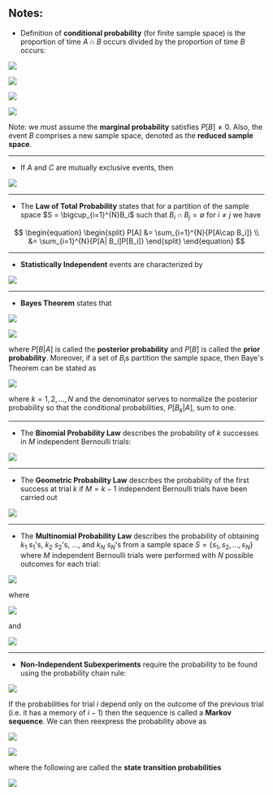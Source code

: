 ## Notes:

- Definition of **conditional probability** (for finite sample space) is the proportion of time $A\cap B$ occurs divided by the proportion of time $B$ occurs:

![](https://latex.codecogs.com/svg.latex?P[A|B]%20=%20\frac{N_{A\cap%20B}}{N_B})

![](https://latex.codecogs.com/svg.latex?P[A|B]%20=%20\frac{\big(\frac{N_{A\cap%20B}}{N_S}\big)}{\big(\frac{N_B}{N_S}\big)})

![](https://latex.codecogs.com/svg.latex?P[A|B]%20\approx%20\frac{P[A\cap%20B]}{P[B]})

![](https://latex.codecogs.com/svg.latex?P[A|B]%20\geq%200)

Note: we must assume the **marginal probability** satisfies $P[B] \neq 0$. Also, the event $B$ comprises a new sample space, denoted as the **reduced sample space**.

***
-  If $A$ and $C$ are mutually exclusive events, then

![](https://latex.codecogs.com/svg.latex?P[A\cup%20C|B]%20=%20P[A|B]%20+%20P[C|B])

***
- The **Law of Total Probability** states that for a partition of the sample space $S = \bigcup_{i=1}^{N}B_i$ such that $B_i\cap B_j = \emptyset$ for $i\neq j$ we have

$$
\begin{equation}
    \begin{split}
        P[A] &= \sum_{i=1}^{N}{P[A\cap B_i]} \\
             &= \sum_{i=1}^{N}{P[A| B_i]P[B_i]}
    \end{split}
\end{equation}
$$

***
- **Statistically Independent** events are characterized by 

![](https://latex.codecogs.com/svg.latex?P[A\cap%20B]%20=%20P[A]P[B])

***
- **Bayes Theorem** states that 

![](https://latex.codecogs.com/svg.latex?P[B|A]%20=%20\frac{P[A|B]P[B]}{P[A]})

![](https://latex.codecogs.com/svg.latex?P[B|A]%20=%20\frac{P[A|B]P[B]}{P[A|B]P[B]%20+%20P[A|B^c]P[B^c]})

where $P[B|A]$ is called the **posterior probability** and $P[B]$ is called the **prior probability**. Moreover, if a set of $B_i$s partition the sample space, then Baye's Theorem can be stated as

![](https://latex.codecogs.com/svg.latex?P[B_k|A]%20=%20\frac{P[A|B_k]P[B_k]}{%20\sum_{i=1}^{N}{P[A|B_i]P[B_i]}%20})

where $k=1,2,\dots, N$ and the denominator serves to normalize the posterior probability so that the conditional probabilities, $P[B_k|A]$, sum to one.

***
- The **Binomial Probability Law** describes the probability of $k$ successes in $M$ independent Bernoulli trials:

![](https://latex.codecogs.com/svg.latex?P[k]%20=%20{M\choose%20k}p^k(1-p)^{M-k})

***
- The **Geometric Probability Law** describes the probability of the first success at trial $k$ if $M=k-1$ independent Bernoulli trials have been carried out

![](https://latex.codecogs.com/svg.latex?P[k]%20=%20p(1-p)^{k-1})

***
- The **Multinomial Probability Law** describes the probability of obtaining $k_1$ $s_1$'s, $k_2$ $s_2$'s, $\dots$, and $k_N$ $s_N$'s from a sample space $S=\{s_1, s_2, \dots, s_N\}$ where $M$ independent Bernoulli trials were performed with $N$ possible outcomes for each trial:


![](https://latex.codecogs.com/svg.latex?P[k_1,k_2,\dots,k_N]%20=%20%20{M%20\choose%20{k_1,k_2,\dots,k_N}}%20p_1^{k_1}%20p_2^{k_2}%20\dots%20p_N^{k_N})

where 

![](https://latex.codecogs.com/svg.latex?{M%20\choose%20{k_1,k_2,\dots,k_N}}%20=%20\frac{M!}{k_1!k_2!\dots%20k_N!}) 

and 

![](https://latex.codecogs.com/svg.latex?k_1%20+%20k_2%20+%20\dots%20+%20k_N%20=%20M)

***
- **Non-Independent Subexperiments** require the probability to be found using the probability chain rule:

![](https://latex.codecogs.com/svg.latex?P[A]%20=%20P[A_{M}|A_{M-1},\dots,A_2,A_1]P[A_{M-1}|A_{M-2},\dots,A_2,A_1]\cdots%20P[A_2|A_1]P[A_1])

If the probabilities for trial $i$ depend only on the outcome of the previous trial (i.e. it has a memory of $i-1$) then the sequence is called a **Markov sequence**. We can then reexpress the probability above as

![](https://latex.codecogs.com/svg.latex?P[A]%20=%20%20P[A_{M}|A_{M-1}]P[A_{M-1}|A_{M-2}]\cdots%20P[A_2|A_1]P[A_1])

![](https://latex.codecogs.com/svg.latex?P[A]%20=%20%20P[A_1]\prod_{i=2}^{M}{P[A_i|A_{i-1}]})

where the following are called the **state transition probabilities**

![](https://latex.codecogs.com/svg.latex?P[A_{i}|A_{i-1},\dots,A_2,A_1]%20=%20P[A_i|A_{i-1}])
